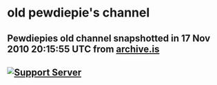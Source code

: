 # old pewdiepie's channel

Pewdiepies old channel snapshotted in 17 Nov 2010 20:15:55 UTC from [archive.is](https://archive.is)
---
[![Support Server](https://img.shields.io/discord/591914197219016707.svg?label=Discord&logo=Discord&colorB=7289da&style=for-the-badge)](https://discord.gg/yfu3ywP)
---
